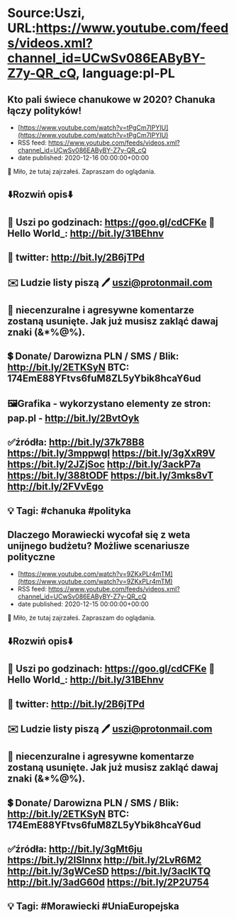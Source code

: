 # Source:Uszi, URL:https://www.youtube.com/feeds/videos.xml?channel_id=UCwSv086EAByBY-Z7y-QR_cQ, language:pl-PL

## Kto pali świece chanukowe w 2020? Chanuka łączy polityków!
 - [https://www.youtube.com/watch?v=tPgCm7IPYIU](https://www.youtube.com/watch?v=tPgCm7IPYIU)
 - RSS feed: https://www.youtube.com/feeds/videos.xml?channel_id=UCwSv086EAByBY-Z7y-QR_cQ
 - date published: 2020-12-16 00:00:00+00:00

🤪 Miło, że tutaj zajrzałeś.  Zapraszam do oglądania.

⬇️Rozwiń opis⬇️
------------------------------------------------------------
👀 Uszi po godzinach: https://goo.gl/cdCFKe
👀 Hello World_: http://bit.ly/31BEhnv
------------------------------------------------------------
👀 twitter: http://bit.ly/2B6jTPd
------------------------------------------------------------
✉️ Ludzie listy piszą 
🖊️ uszi@protonmail.com
------------------------------------------------------------
👺 niecenzuralne i agresywne komentarze zostaną usunięte.  Jak już musisz zakląć dawaj znaki (&*%@%).
------------------------------------------------------------
💲 Donate/ Darowizna
PLN / SMS / Blik: http://bit.ly/2ETKSyN
BTC: 174EmE88YFtvs6fuM8ZL5yYbik8hcaY6ud
---------------------------------------------------------------
🖼Grafika - wykorzystano elementy ze stron: 
pap.pl - http://bit.ly/2BvtOyk
---------------------------------------------------------------
✅źródła:
http://bit.ly/37k78B8
https://bit.ly/3mppwgl
https://bit.ly/3gXxR9V
https://bit.ly/2JZjSoc
http://bit.ly/3ackP7a
https://bit.ly/388tODF
https://bit.ly/3mks8vT
http://bit.ly/2FVvEgo
-------------------------------------------------------------
💡 Tagi: #chanuka #polityka
--------------------------------------------------------------

## Dlaczego Morawiecki wycofał się z weta unijnego budżetu? Możliwe scenariusze polityczne
 - [https://www.youtube.com/watch?v=9ZKxPLr4mTM](https://www.youtube.com/watch?v=9ZKxPLr4mTM)
 - RSS feed: https://www.youtube.com/feeds/videos.xml?channel_id=UCwSv086EAByBY-Z7y-QR_cQ
 - date published: 2020-12-15 00:00:00+00:00

🤪 Miło, że tutaj zajrzałeś.  Zapraszam do oglądania.

⬇️Rozwiń opis⬇️
------------------------------------------------------------
👀 Uszi po godzinach: https://goo.gl/cdCFKe
👀 Hello World_: http://bit.ly/31BEhnv
------------------------------------------------------------
👀 twitter: http://bit.ly/2B6jTPd
------------------------------------------------------------
✉️ Ludzie listy piszą 
🖊️ uszi@protonmail.com
------------------------------------------------------------
👺 niecenzuralne i agresywne komentarze zostaną usunięte.  Jak już musisz zakląć dawaj znaki (&*%@%).
------------------------------------------------------------
💲 Donate/ Darowizna
PLN / SMS / Blik: http://bit.ly/2ETKSyN
BTC: 174EmE88YFtvs6fuM8ZL5yYbik8hcaY6ud
---------------------------------------------------------------
✅źródła:
http://bit.ly/3gMt6ju
https://bit.ly/2ISlnnx
http://bit.ly/2LvR6M2
http://bit.ly/3gWCeSD
https://bit.ly/3acIKTQ
http://bit.ly/3adG60d
https://bit.ly/2P2U754
-------------------------------------------------------------
💡 Tagi: #Morawiecki #UniaEuropejska
--------------------------------------------------------------

